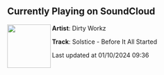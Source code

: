 ## Currently Playing on SoundCloud

[<img align="left" width="100" src="https://i1.sndcdn.com/artworks-F6drOJ0mELaAkpm8-6QQkZQ-t500x500.jpg">](https://soundcloud.com/dirtyworkzofficial/solstice-before-it-all-started)

**Artist**: Dirty Workz 

**Track**: Solstice - Before It All Started

Last updated at 01/10/2024 09:36
